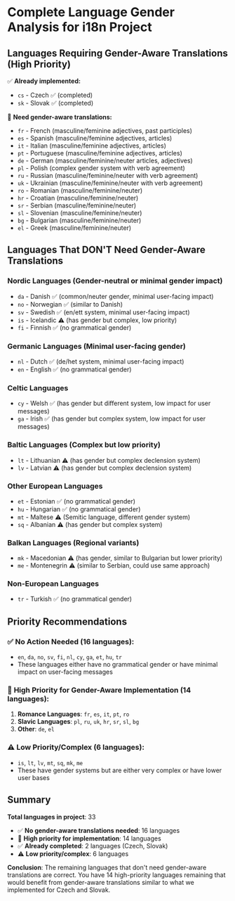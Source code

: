 # Complete Language Gender Analysis for i18n Project

## Languages Requiring Gender-Aware Translations (High Priority)

✅ **Already implemented:**

- `cs` - Czech ✅ (completed)
- `sk` - Slovak ✅ (completed)

🔴 **Need gender-aware translations:**

- `fr` - French (masculine/feminine adjectives, past participles)
- `es` - Spanish (masculine/feminine adjectives, articles)
- `it` - Italian (masculine/feminine adjectives, articles)
- `pt` - Portuguese (masculine/feminine adjectives, articles)
- `de` - German (masculine/feminine/neuter articles, adjectives)
- `pl` - Polish (complex gender system with verb agreement)
- `ru` - Russian (masculine/feminine/neuter with verb agreement)
- `uk` - Ukrainian (masculine/feminine/neuter with verb agreement)
- `ro` - Romanian (masculine/feminine/neuter)
- `hr` - Croatian (masculine/feminine/neuter)
- `sr` - Serbian (masculine/feminine/neuter)
- `sl` - Slovenian (masculine/feminine/neuter)
- `bg` - Bulgarian (masculine/feminine/neuter)
- `el` - Greek (masculine/feminine/neuter)

## Languages That DON'T Need Gender-Aware Translations

### Nordic Languages (Gender-neutral or minimal gender impact)

- `da` - Danish ✅ (common/neuter gender, minimal user-facing impact)
- `no` - Norwegian ✅ (similar to Danish)
- `sv` - Swedish ✅ (en/ett system, minimal user-facing impact)
- `is` - Icelandic ⚠️ (has gender but complex, low priority)
- `fi` - Finnish ✅ (no grammatical gender)

### Germanic Languages (Minimal user-facing gender)

- `nl` - Dutch ✅ (de/het system, minimal user-facing impact)
- `en` - English ✅ (no grammatical gender)

### Celtic Languages

- `cy` - Welsh ✅ (has gender but different system, low impact for user messages)
- `ga` - Irish ✅ (has gender but complex system, low impact for user messages)

### Baltic Languages (Complex but low priority)

- `lt` - Lithuanian ⚠️ (has gender but complex declension system)
- `lv` - Latvian ⚠️ (has gender but complex declension system)

### Other European Languages

- `et` - Estonian ✅ (no grammatical gender)
- `hu` - Hungarian ✅ (no grammatical gender)
- `mt` - Maltese ⚠️ (Semitic language, different gender system)
- `sq` - Albanian ⚠️ (has gender but complex system)

### Balkan Languages (Regional variants)

- `mk` - Macedonian ⚠️ (has gender, similar to Bulgarian but lower priority)
- `me` - Montenegrin ⚠️ (similar to Serbian, could use same approach)

### Non-European Languages

- `tr` - Turkish ✅ (no grammatical gender)

## Priority Recommendations

### ✅ **No Action Needed (16 languages):**

- `en`, `da`, `no`, `sv`, `fi`, `nl`, `cy`, `ga`, `et`, `hu`, `tr`
- These languages either have no grammatical gender or have minimal impact on user-facing messages

### 🔴 **High Priority for Gender-Aware Implementation (14 languages):**

1. **Romance Languages**: `fr`, `es`, `it`, `pt`, `ro`
2. **Slavic Languages**: `pl`, `ru`, `uk`, `hr`, `sr`, `sl`, `bg`
3. **Other**: `de`, `el`

### ⚠️ **Low Priority/Complex (6 languages):**

- `is`, `lt`, `lv`, `mt`, `sq`, `mk`, `me`
- These have gender systems but are either very complex or have lower user bases

## Summary

**Total languages in project**: 33

- ✅ **No gender-aware translations needed**: 16 languages
- 🔴 **High priority for implementation**: 14 languages
- ✅ **Already completed**: 2 languages (Czech, Slovak)
- ⚠️ **Low priority/complex**: 6 languages

**Conclusion**: The remaining languages that don't need gender-aware translations are correct. You have 14 high-priority languages remaining that would benefit from gender-aware translations similar to what we implemented for Czech and Slovak.

